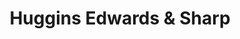 ---
title: "Huggins Edwards & Sharp"
url: /leatherhead/huggins-edwards-and-sharp/
shop: estate agent
---